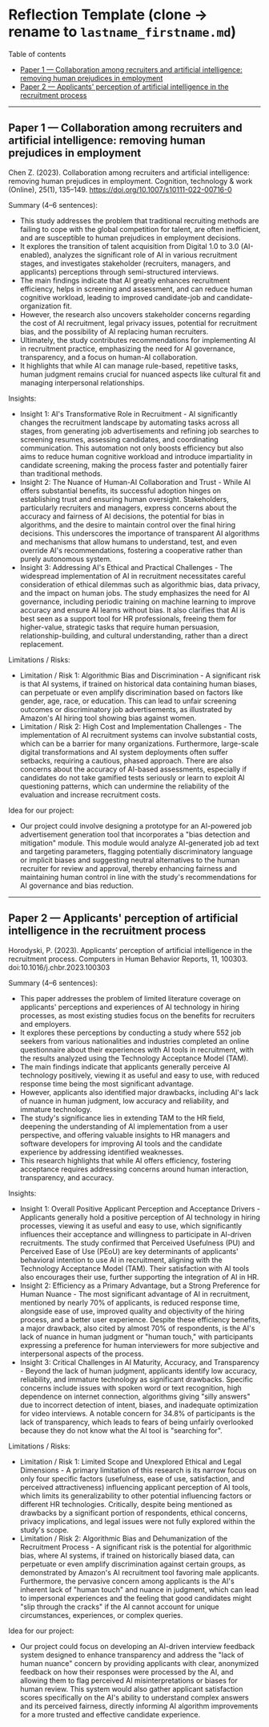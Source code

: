 # Reflection Template (clone → rename to `lastname_firstname.md`)

Table of contents
- [Paper 1 — Collaboration among recruiters and artificial intelligence: removing human prejudices in employment](#paper-1)
- [Paper 2 — Applicants' perception of artificial intelligence in the recruitment process](#paper-2)

---

<a id="paper-1"></a>

## Paper 1 — Collaboration among recruiters and artificial intelligence: removing human prejudices in employment
Chen Z. (2023). Collaboration among recruiters and artificial intelligence: removing human prejudices in employment. Cognition, technology & work (Online), 25(1), 135–149. https://doi.org/10.1007/s10111-022-00716-0

Summary (4–6 sentences):  
- This study addresses the problem that traditional recruiting methods are failing to cope with the global competition for talent, are often inefficient, and are susceptible to human prejudices in employment decisions.
- It explores the transition of talent acquisition from Digital 1.0 to 3.0 (AI-enabled), analyzes the significant role of AI in various recruitment stages, and investigates stakeholder (recruiters, managers, and applicants) perceptions through semi-structured interviews.
- The main findings indicate that AI greatly enhances recruitment efficiency, helps in screening and assessment, and can reduce human cognitive workload, leading to improved candidate-job and candidate-organization fit.
- However, the research also uncovers stakeholder concerns regarding the cost of AI recruitment, legal privacy issues, potential for recruitment bias, and the possibility of AI replacing human recruiters.
- Ultimately, the study contributes recommendations for implementing AI in recruitment practice, emphasizing the need for AI governance, transparency, and a focus on human-AI collaboration.
- It highlights that while AI can manage rule-based, repetitive tasks, human judgment remains crucial for nuanced aspects like cultural fit and managing interpersonal relationships.

Insights:
- Insight 1: AI's Transformative Role in Recruitment - AI significantly changes the recruitment landscape by automating tasks across all stages, from generating job advertisements and refining job searches to screening resumes, assessing candidates, and coordinating communication. This automation not only boosts efficiency but also aims to reduce human cognitive workload and introduce impartiality in candidate screening, making the process faster and potentially fairer than traditional methods.
- Insight 2: The Nuance of Human-AI Collaboration and Trust - While AI offers substantial benefits, its successful adoption hinges on establishing trust and ensuring human oversight. Stakeholders, particularly recruiters and managers, express concerns about the accuracy and fairness of AI decisions, the potential for bias in algorithms, and the desire to maintain control over the final hiring decisions. This underscores the importance of transparent AI algorithms and mechanisms that allow humans to understand, test, and even override AI's recommendations, fostering a cooperative rather than purely autonomous system.
- Insight 3: Addressing AI's Ethical and Practical Challenges - The widespread implementation of AI in recruitment necessitates careful consideration of ethical dilemmas such as algorithmic bias, data privacy, and the impact on human jobs. The study emphasizes the need for AI governance, including periodic training on machine learning to improve accuracy and ensure AI learns without bias. It also clarifies that AI is best seen as a support tool for HR professionals, freeing them for higher-value, strategic tasks that require human persuasion, relationship-building, and cultural understanding, rather than a direct replacement.

Limitations / Risks:
- Limitation / Risk 1: Algorithmic Bias and Discrimination - A significant risk is that AI systems, if trained on historical data containing human biases, can perpetuate or even amplify discrimination based on factors like gender, age, race, or education. This can lead to unfair screening outcomes or discriminatory job advertisements, as illustrated by Amazon's AI hiring tool showing bias against women.
- Limitation / Risk 2: High Cost and Implementation Challenges - The implementation of AI recruitment systems can involve substantial costs, which can be a barrier for many organizations. Furthermore, large-scale digital transformations and AI system deployments often suffer setbacks, requiring a cautious, phased approach. There are also concerns about the accuracy of AI-based assessments, especially if candidates do not take gamified tests seriously or learn to exploit AI questioning patterns, which can undermine the reliability of the evaluation and increase recruitment costs.

Idea for our project:
- Our project could involve designing a prototype for an AI-powered job advertisement generation tool that incorporates a "bias detection and mitigation" module. This module would analyze AI-generated job ad text and targeting parameters, flagging potentially discriminatory language or implicit biases and suggesting neutral alternatives to the human recruiter for review and approval, thereby enhancing fairness and maintaining human control in line with the study's recommendations for AI governance and bias reduction.

---

<a id="paper-2"></a>

## Paper 2 — Applicants' perception of artificial intelligence in the recruitment process
Horodyski, P. (2023). Applicants’ perception of artificial intelligence in the recruitment process. Computers in Human Behavior Reports, 11, 100303. doi:10.1016/j.chbr.2023.100303

Summary (4–6 sentences):  
- This paper addresses the problem of limited literature coverage on applicants' perceptions and experiences of AI technology in hiring processes, as most existing studies focus on the benefits for recruiters and employers.
- It explores these perceptions by conducting a study where 552 job seekers from various nationalities and industries completed an online questionnaire about their experiences with AI tools in recruitment, with the results analyzed using the Technology Acceptance Model (TAM).
- The main findings indicate that applicants generally perceive AI technology positively, viewing it as useful and easy to use, with reduced response time being the most significant advantage.
- However, applicants also identified major drawbacks, including AI's lack of nuance in human judgment, low accuracy and reliability, and immature technology.
- The study's significance lies in extending TAM to the HR field, deepening the understanding of AI implementation from a user perspective, and offering valuable insights to HR managers and software developers for improving AI tools and the candidate experience by addressing identified weaknesses.
- This research highlights that while AI offers efficiency, fostering acceptance requires addressing concerns around human interaction, transparency, and accuracy.

Insights:
- Insight 1: Overall Positive Applicant Perception and Acceptance Drivers - Applicants generally hold a positive perception of AI technology in hiring processes, viewing it as useful and easy to use, which significantly influences their acceptance and willingness to participate in AI-driven recruitments. The study confirmed that Perceived Usefulness (PU) and Perceived Ease of Use (PEoU) are key determinants of applicants' behavioral intention to use AI in recruitment, aligning with the Technology Acceptance Model (TAM). Their satisfaction with AI tools also encourages their use, further supporting the integration of AI in HR.
- Insight 2: Efficiency as a Primary Advantage, but a Strong Preference for Human Nuance - The most significant advantage of AI in recruitment, mentioned by nearly 70% of applicants, is reduced response time, alongside ease of use, improved quality and objectivity of the hiring process, and a better user experience. Despite these efficiency benefits, a major drawback, also cited by almost 70% of respondents, is the AI's lack of nuance in human judgment or "human touch," with participants expressing a preference for human interviewers for more subjective and interpersonal aspects of the process.
- Insight 3: Critical Challenges in AI Maturity, Accuracy, and Transparency - Beyond the lack of human judgment, applicants identify low accuracy, reliability, and immature technology as significant drawbacks. Specific concerns include issues with spoken word or text recognition, high dependence on internet connection, algorithms giving "silly answers" due to incorrect detection of intent, biases, and inadequate optimization for video interviews. A notable concern for 34.8% of participants is the lack of transparency, which leads to fears of being unfairly overlooked because they do not know what the AI tool is "searching for".

Limitations / Risks:
- Limitation / Risk 1: Limited Scope and Unexplored Ethical and Legal Dimensions - A primary limitation of this research is its narrow focus on only four specific factors (usefulness, ease of use, satisfaction, and perceived attractiveness) influencing applicant perception of AI tools, which limits its generalizability to other potential influencing factors or different HR technologies. Critically, despite being mentioned as drawbacks by a significant portion of respondents, ethical concerns, privacy implications, and legal issues were not fully explored within the study's scope.
- Limitation / Risk 2: Algorithmic Bias and Dehumanization of the Recruitment Process - A significant risk is the potential for algorithmic bias, where AI systems, if trained on historically biased data, can perpetuate or even amplify discrimination against certain groups, as demonstrated by Amazon's AI recruitment tool favoring male applicants. Furthermore, the pervasive concern among applicants is the AI's inherent lack of "human touch" and nuance in judgment, which can lead to impersonal experiences and the feeling that good candidates might "slip through the cracks" if the AI cannot account for unique circumstances, experiences, or complex queries.

Idea for our project:
- Our project could focus on developing an AI-driven interview feedback system designed to enhance transparency and address the "lack of human nuance" concern by providing applicants with clear, anonymized feedback on how their responses were processed by the AI, and allowing them to flag perceived AI misinterpretations or biases for human review. This system would also gather applicant satisfaction scores specifically on the AI's ability to understand complex answers and its perceived fairness, directly informing AI algorithm improvements for a more trusted and effective candidate experience.
